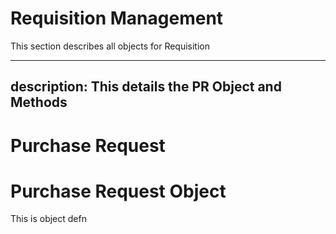 # Requisition Management

This section describes all objects for Requisition

---
description: This details the PR Object and Methods
---

# Purchase Request
# Purchase Request Object

This is object defn
